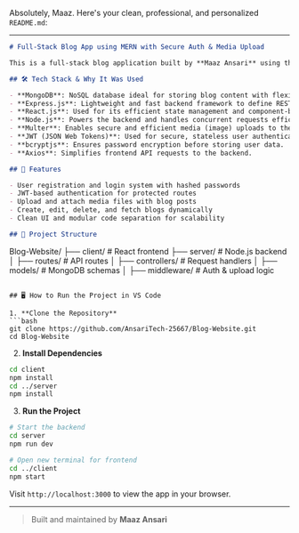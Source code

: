 Absolutely, Maaz. Here's your clean, professional, and personalized `README.md`:

---

```markdown
# Full-Stack Blog App using MERN with Secure Auth & Media Upload

This is a full-stack blog application built by **Maaz Ansari** using the MERN stack (MongoDB, Express, React, Node.js). It provides a secure platform where users can register, authenticate, write blog posts, and upload media files. The project focuses on clean architecture, secure practices, and user experience.

## 🛠 Tech Stack & Why It Was Used

- **MongoDB**: NoSQL database ideal for storing blog content with flexible schemas.
- **Express.js**: Lightweight and fast backend framework to define REST APIs cleanly.
- **React.js**: Used for its efficient state management and component-based UI.
- **Node.js**: Powers the backend and handles concurrent requests efficiently.
- **Multer**: Enables secure and efficient media (image) uploads to the server.
- **JWT (JSON Web Tokens)**: Used for secure, stateless user authentication.
- **bcryptjs**: Ensures password encryption before storing user data.
- **Axios**: Simplifies frontend API requests to the backend.

## 🔐 Features

- User registration and login system with hashed passwords
- JWT-based authentication for protected routes
- Upload and attach media files with blog posts
- Create, edit, delete, and fetch blogs dynamically
- Clean UI and modular code separation for scalability

## 📁 Project Structure

```

Blog-Website/
├── client/      # React frontend
├── server/      # Node.js backend
│   ├── routes/      # API routes
│   ├── controllers/ # Request handlers
│   ├── models/      # MongoDB schemas
│   ├── middleware/  # Auth & upload logic

````

## 🖥 How to Run the Project in VS Code

1. **Clone the Repository**
```bash
git clone https://github.com/AnsariTech-25667/Blog-Website.git
cd Blog-Website
````

2. **Install Dependencies**

```bash
cd client
npm install
cd ../server
npm install
```

3. **Run the Project**

```bash
# Start the backend
cd server
npm run dev

# Open new terminal for frontend
cd ../client
npm start
```

Visit `http://localhost:3000` to view the app in your browser.

---

> Built and maintained by **Maaz Ansari**


